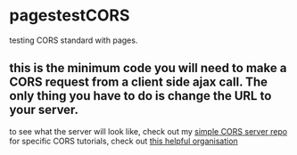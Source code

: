 # pagestestCORS
testing CORS standard with pages.

this is the minimum code you will need to make a CORS request from a client side ajax call. The only thing you have to do is change the URL to your server.
---
to see what the server will look like, check out my [simple CORS server repo](https://github.com/JackRometty/CORSserver2)
for specific CORS tutorials, check out [this helpful organisation](http://enable-cors.org/)
